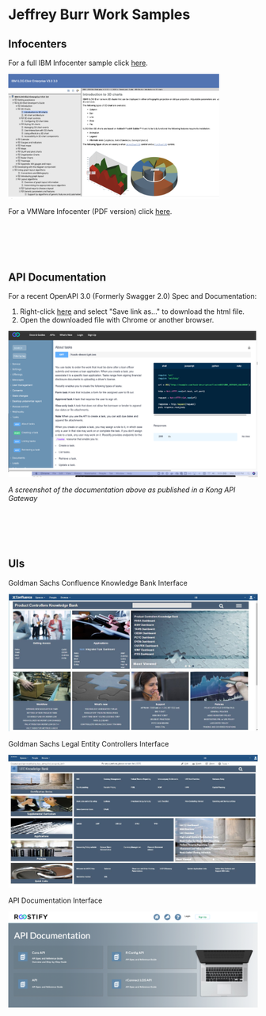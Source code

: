 # Jeffrey Burr Work Samples

## Infocenters


For a full IBM Infocenter sample click [here](http://jeffreyburr.org/IBM/Elixir_Only/en-US/Content/Visualization/Documentation/Flex/Elixir_Enterprise/_pubskel/).

 <img src="https://raw.githubusercontent.com/jeofree/samples/master/ui-and-graphics/elixir-image.png" alt="" width="426">


For a VMWare Infocenter (PDF version) click [here](https://github.com/jeofree/samples/blob/master/vfabric-gemfire-ug-6.6.4.pdf).


<br/><br/>
<br/><br/>

## API Documentation

For a recent OpenAPI 3.0 (Formerly Swagger 2.0) Spec and Documentation:

1. Right-click [here](roostify-core-api.html) and select "Save link as..." to download the html file.
2. Open the downloaded file with Chrome or another browser.

 <img src="roostify-core-api-kong-2.png" alt="" width="526">
 
 _A screenshot of the documentation above as published in a Kong API Gateway_

<br/><br/>
<br/><br/>
## UIs
Goldman Sachs Confluence Knowledge Bank Interface

 <img src="ui-and-graphics/Product_Controllers_Knowledge_Bank.JPG" alt="" width="626">

Goldman Sachs Legal Entity Controllers Interface

<img src="ui-and-graphics/Legal_Entity_Controllers_Knowledge_Bank.JPG" alt="" width="626">


API Documentation Interface

<img src="ui-and-graphics/api-splash-search.png" alt="" width="626">

